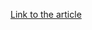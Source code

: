 [Link to the article](https://www.fireeye.com/blog/threat-research/2018/04/metamorfo-campaign-targeting-brazilian-users.html)
